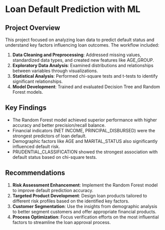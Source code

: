# Loan Default Prediction with ML

## Project Overview
This project focused on analyzing loan data to predict default status and understand key factors influencing loan outcomes. The workflow included:

1. **Data Cleaning and Preprocessing**: Addressed missing values, standardized data types, and created new features like AGE_GROUP.
2. **Exploratory Data Analysis**: Examined distributions and relationships between variables through visualizations.
3. **Statistical Analysis**: Performed chi-square tests and t-tests to identify significant relationships.
4. **Model Development**: Trained and evaluated Decision Tree and Random Forest models.

## Key Findings
- The Random Forest model achieved superior performance with higher accuracy and better precision/recall balance.
- Financial indicators (NET INCOME, PRINCIPAL_DISBURSED) were the strongest predictors of loan default.
- Demographic factors like AGE and MARITAL_STATUS also significantly influenced default risk.
- PRUDENTIAL_CLASSIFICATION showed the strongest association with default status based on chi-square tests.

## Recommendations
1. **Risk Assessment Enhancement**: Implement the Random Forest model to improve default prediction accuracy.
2. **Targeted Product Development**: Design loan products tailored to different risk profiles based on the identified key factors.
3. **Customer Segmentation**: Use the insights from demographic analysis to better segment customers and offer appropriate financial products.
4. **Process Optimization**: Focus verification efforts on the most influential factors to streamline the loan approval process.

